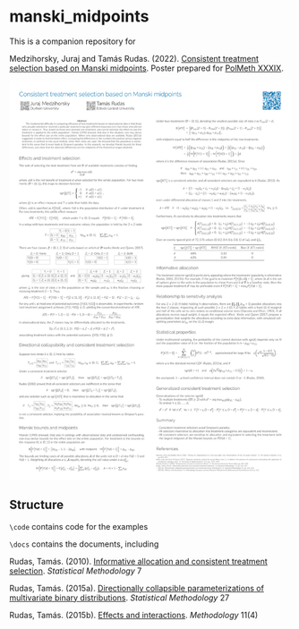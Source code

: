 #   manski_midpoints

This is a companion repository for

Medzihorsky, Juraj and Tamás Rudas. (2022). [Consistent treatment selection based on Manski midpoints](https://github.com/jmedzihorsky/manski_midpoints/blob/main/docs/manski_midpoints_polmeth2022.pdf). Poster prepared for [PolMeth XXXIX](https://polmeth.wustl.edu/).


<img src="https://github.com/jmedzihorsky/manski_midpoints/blob/main/docs/poster_polmeth2022.png" alt="poster" width="640" class="center"/>


##  Structure

`\code` contains code for the examples


`\docs` contains the documents, including

Rudas, Tamás. (2010). [Informative allocation and consistent treatment selection](https://github.com/jmedzihorsky/manski_midpoints/blob/main/docs/Rudas_2010_informative_allocation.pdf). _Statistical Methodology_ 7

Rudas, Tamás. (2015a). [Directionally collapsible parameterizations of multivariate binary distributions](https://github.com/jmedzihorsky/manski_midpoints/blob/main/docs/Rudas_2015_directionally_collapsible.pdf). _Statistical Methodology_ 27

Rudas, Tamás. (2015b). [Effects and interactions](https://github.com/jmedzihorsky/manski_midpoints/blob/main/docs/Rudas_2015_effects.pdf). _Methodology_ 11(4)





